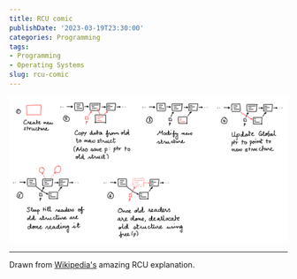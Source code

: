 ```yaml
---
title: RCU comic
publishDate: '2023-03-19T23:30:00'
categories: Programming
tags:
- Programming
- Operating Systems
slug: rcu-comic
---
```


![From my notes](/articles/2023/res/RCU.jpeg)

----

Drawn from [Wikipedia's](https://en.wikipedia.org/wiki/Read-copy-update) amazing RCU explanation.
